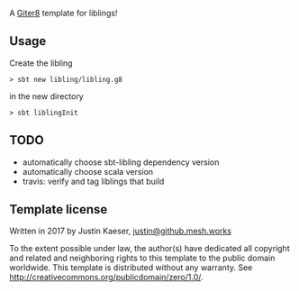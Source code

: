 A [Giter8][g8] template for liblings!

## Usage

Create the libling

    > sbt new libling/libling.g8
    
in the new directory

    > sbt liblingInit
    

## TODO
* automatically choose sbt-libling dependency version
* automatically choose scala version
* travis: verify and tag liblings that build


Template license
----------------
Written in 2017 by Justin Kaeser, justin@github.mesh.works

To the extent possible under law, the author(s) have dedicated all copyright and related
and neighboring rights to this template to the public domain worldwide.
This template is distributed without any warranty. See <http://creativecommons.org/publicdomain/zero/1.0/>.

[g8]: http://www.foundweekends.org/giter8/
